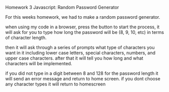 Homework 3 Javascript: Random Password Generator

For this weeks homework, we had to make a random password generator.

when using my code in a browser, press the button to start the process, it will ask for you to type how long the password will be (8, 9, 10, etc) in terms of character length.

then it will ask through a series of prompts what type of characters you want in it including lower case letters, special characters, numbers, and upper case characters. after that it will tell you how long and what characters will be implemented.

if you did  not type in a digit between 8 and 128 for the password length it will send an error message and return to home screen. if you dont choose any character types it will return to homescreen
